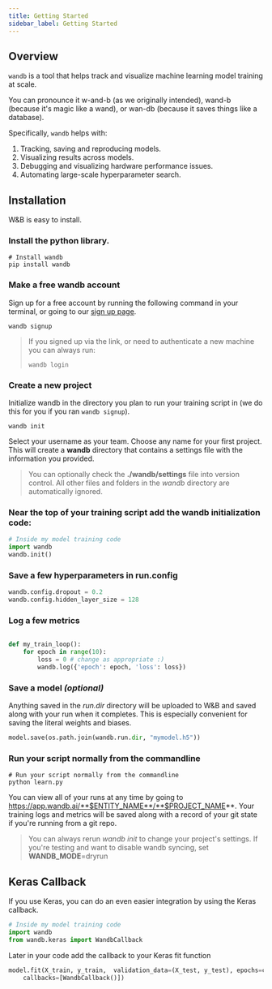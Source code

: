 ```yaml
---
title: Getting Started
sidebar_label: Getting Started
---
```


## Overview

`wandb` is a tool that helps track and visualize machine learning model training at scale.

You can pronounce it w-and-b (as we originally intended), wand-b (because it's magic like a wand), or wan-db (because it saves things like a database).

Specifically, `wandb` helps with:

1.  Tracking, saving and reproducing models.
2.  Visualizing results across models.
3.  Debugging and visualizing hardware performance issues.  
4.  Automating large-scale hyperparameter search.

## Installation

W&B is easy to install. 

### Install the python library.

```shell
# Install wandb
pip install wandb
```

### Make a free wandb account

Sign up for a free account by running the following command in your terminal, or going to our [sign up page](https://app.wandb.ai/login?invited).

```shell
wandb signup
```

> If you signed up via the link, or need to authenticate a new machine you can always run:
> ```shell
> wandb login
> ```

### Create a new project

Initialize wandb in the directory you plan to run your training script in (we do this for you if you ran `wandb signup`).

```shell
wandb init
```

Select your username as your team. Choose any name for your first project.  This will create a **wandb** directory that contains a settings file with the information you provided.

> You can optionally check the **./wandb/settings** file 
> into version control.  All other files and folders in the *wandb* directory are
> automatically ignored.

### Near the top of your training script add the **wandb** initialization code:

```python
# Inside my model training code
import wandb
wandb.init()
```

### Save a few hyperparameters in run.config

```python
wandb.config.dropout = 0.2
wandb.config.hidden_layer_size = 128
```

### Log a few metrics
```python

def my_train_loop():
    for epoch in range(10):
        loss = 0 # change as appropriate :)
        wandb.log({'epoch': epoch, 'loss': loss})
```

### Save a model _(optional)_

Anything saved in the *run.dir* directory will be uploaded to W&B and saved along with your run when it completes.  This is especially convenient for saving the literal weights and biases.

```python
model.save(os.path.join(wandb.run.dir, "mymodel.h5"))
```

### Run your script normally from the commandline

```shell
# Run your script normally from the commandline
python learn.py
```

You can view all of your runs at any time by going to 
https://app.wandb.ai/**$ENTITY_NAME**/**$PROJECT_NAME**.  Your training logs and metrics will be saved along with a record of your git state if you're running from a git repo.

> You can always rerun *wandb init* to change your project's settings. If you're testing and want to disable wandb syncing, set **WANDB_MODE**=dryrun

## Keras Callback

If you use Keras, you can do an even easier integration by using the Keras callback.
```python
# Inside my model training code
import wandb
from wandb.keras import WandbCallback
```

Later in your code add the callback to your Keras fit function

```python
model.fit(X_train, y_train,  validation_data=(X_test, y_test), epochs=config.epochs,
    callbacks=[WandbCallback()])
```